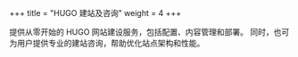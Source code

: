 +++
title = "HUGO 建站及咨询"
weight = 4
+++

提供从零开始的 HUGO 网站建设服务，包括配置、内容管理和部署。
同时，也可为用户提供专业的建站咨询，帮助优化站点架构和性能。
